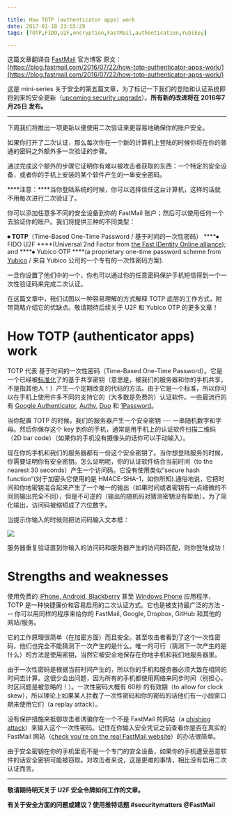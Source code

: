 ```yaml
---

title: How TOTP (authenticator apps) work
date: 2017-01-18 23:55:29
tags: [TOTP,FIDO,U2F,encryption,FastMail,authentication,Yubikey]

---
```


这篇文章翻译自 [FastMail](https://www.fastmail.com/?STKI=16759801) 官方博客
原文：[https://blog.fastmail.com/2016/07/22/how-totp-authenticator-apps-work/](https://blog.fastmail.com/2016/07/22/how-totp-authenticator-apps-work/)

这是 mini-series 关于安全的第五篇文章，为了标记一下我们的登陆和认证系统即将到来的安全更新（[upcoming security upgrade](https://blog.fastmail.com/2016/07/18/new-features-to-keep-your-fastmail-account-even-more-secure/)）。**所有新的改进将在 2016年7月25日 发布。**


----------


下周我们将推出一项更新以便使用二次验证来更容易地确保你的账户安全。

如果你打开了二次认证，那么每次你在一个新的计算机上登陆的时候你将在你的普通的密码之外额外多一次验证的步骤。

通过完成这个额外的步骤它证明你有难以被攻击者获取的东西：一个特定的安全设备，或者你的手机上安装的某个软件产生的一串安全密码。

****注意：****当你登陆系统的时候，你可以选择信任这台计算机，这样的话就不用每次进行二次验证了。

你可以添加任意多不同的安全设备到你的 FastMail 账户；然后可以使用任何一个去验证你的账户。我们将提供三种的不同类型：

****⦁    TOTP****（Time-Based One-Time Password / 基于时间的一次性密码）
****⦁    FIDO U2F ****(Universal 2nd Factor from [the Fast IDentity Online alliance](https://fidoalliance.org/)); and
****⦁    Yubico OTP ****(a proprietary one-time password scheme from [Yubico](https://www.yubico.com/) / 来自 Yubico 公司的一个专有的一次性密码方案).

一旦你设置了他们中的一个，你也可以通过你的任意密码保护手机短信得到一个一次性验证码来完成二次认证。

在这篇文章中，我们试图以一种容易理解的方式解释 TOTP 底层的工作方式，附带简略介绍它的优缺点。敬请期待后续关于 U2F 和 Yubico OTP 的更多文章！

# How TOTP (authenticator apps) work #
TOTP 代表 基于时间的一次性密码（Time-Based One-Time Password）。它是一个已经被[标准化](https://tools.ietf.org/html/rfc6238)了的基于共享密钥（意思是，被我们的服务器和你的手机共享，不是指其他人！）产生一个定期改变的代码的方法。由于它是一个标准，所以你可以在手机上使用许多不同的支持它的（大多数是免费的）认证软件。一些最流行的有 [Google Authenticator](https://support.google.com/accounts/answer/1066447?hl=en), [Authy](https://www.authy.com/app/), [Duo](https://duo.com/solutions/features/two-factor-authentication-methods/duo-mobile) 和 [1Password](https://1password.com/)。

当你配置 TOTP 的时候，我们的服务器产生一个安全密钥 --- 一串随机数字和字母。然后你保存这个 key 到你的手机，通常是用手机上的认证软件扫描二维码（2D bar code）（如果你的手机没有摄像头的话你可以手动输入）。

现在你的手机和我们的服务器都有一份这个安全密钥了。当你想登陆服务的时候，你需要证明你有安全密钥。怎么证明呢，你的认证软件结合当前时间（to the nearest 30 seconds）产生一个访问码。它没有使用类似“secure hash function”(对于加密头它使用的是 HMACE-SHA-1，如你所知).通俗地说，它把时间和你地密钥混合起来产生了一个唯一的输出（如果时间或者密钥有一点细微的不同则输出完全不同），但是不可逆的（输出的随机码对猜测密钥没有帮助）。为了简化输出，访问码被缩短成了六位数字。

当提示你输入的时候则把访问码输入文本框：

![](https://blog.fastmail.com/assets/2016-07-security/totp-input.png)
 

服务器重复验证直到你输入的访问码和服务器产生的访问码匹配，则你登陆成功！

# Strengths and weaknesses #
使用免费的 [iPhone, Android, Blackberry](https://support.google.com/accounts/answer/1066447?hl=en) 甚至 [Windows Phone](https://www.microsoft.com/en-US/store/apps/Authenticator/9WZDNCRFJ3RJ) 应用程序，TOTP 是一种快捷廉价和容易启用的二次认证方式。它也是被支持最广泛的方法 --- 你可以用同样的程序来给你的 FastMail, Google, Dropbox, GitHub 和其他的网站/服务。

它的工作原理很简单（在加密方面）而且安全。甚至攻击者看到了这个一次性密码，他们也完全不能猜测下一次产生的是什么。唯一的可行（猜测下一次产生的是什么）的方法是使用密钥，当然它被安全地保存在你地手机和我们地服务器里。

由于一次性密码是根据当前时间产生的，所以你的手机和服务器必须大致在相同的时间去计算。这很少会出问题，因为所有的手机都使用网络来同步时间（别担心，时区问题是被忽略的！）。一次性密码大概有 60秒 的有效期（to allow for clock skew），所以理论上如果某人拦截了一次性密码和你的密码的话他们有一小段窗口期来使用它们（a replay attack）。

没有保护措施来抵御攻击者诱骗你在一个不是 FastMail 的网站（a [phishing attack](https://www.fastmail.com/help/account/phishing.html)）来输入这个一次性密码。记住在你输入安全凭证之前查看你是否在真实的 FastMail 网站（[check you're on the real FastMail website](https://www.fastmail.com/help/account/phishing.html#secure)）的办法很简单。

由于安全密钥在你的手机里而不是一个专门的安全设备，如果你的手机遭受恶意软件的话安全密钥可能被窃取。对攻击者来说，这是更难的事情，相比没有启用二次认证而言。

----------

**敬请期待明天关于 U2F 安全令牌如何工作的文章。**

**有关于安全方面的问题或建议？使用推特话题 #securitymatters @FastMail**

